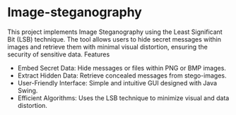 # Image-steganography
This project implements Image Steganography using the Least Significant Bit (LSB) technique. The tool allows users to hide secret messages within images and retrieve them with minimal visual distortion, ensuring the security of sensitive data.
Features
* Embed Secret Data: Hide messages or files within PNG or BMP images.
* Extract Hidden Data: Retrieve concealed messages from stego-images.
* User-Friendly Interface: Simple and intuitive GUI designed with Java Swing.
* Efficient Algorithms: Uses the LSB technique to minimize visual and data distortion.
